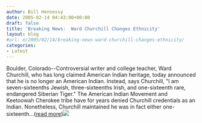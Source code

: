 ```yaml
---
author: Bill Hennessy
date: 2005-02-14 04:43:00+00:00
draft: false
title: 'Breaking News:  Ward Churchill Changes Ethnicity'
layout: blog
#url: e/2005/02/14/breaking-news-ward-churchill-changes-ethnicity/
categories:
- Latest
---
```


Boulder, Colorado--Controversial writer and college teacher, Ward Churchill, who has long claimed American Indian heritage, today announced that he is no longer an American Indian. Instead, says Churchill, "I am seven-sixteenths Jewish, three-sixteenths Irish, and one-sixteenth rare, endangered Siberian Tiger."
The American Indian Movement and Keetoowah Cherokee tribe have for years denied Churchill credentials as an Indian. Nonetheless, Churchill maintained he was in fact either one-sixteenth...([read more](https://blog.billhennessy.com/blogs/hennessys_view/archive/2005/02/13/1058.aspx))![](https://blog.billhennessy.com/aggbug.aspx?PostID=1058)

